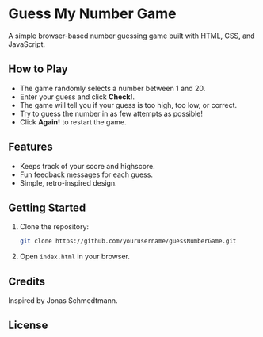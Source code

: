 # Guess My Number Game

A simple browser-based number guessing game built with HTML, CSS, and JavaScript.

## How to Play

- The game randomly selects a number between 1 and 20.
- Enter your guess and click **Check!**.
- The game will tell you if your guess is too high, too low, or correct.
- Try to guess the number in as few attempts as possible!
- Click **Again!** to restart the game.

## Features

- Keeps track of your score and highscore.
- Fun feedback messages for each guess.
- Simple, retro-inspired design.

## Getting Started

1. Clone the repository:
   ```sh
   git clone https://github.com/yourusername/guessNumberGame.git
   ```
2. Open `index.html` in your browser.

## Credits

Inspired by Jonas Schmedtmann.

## License
